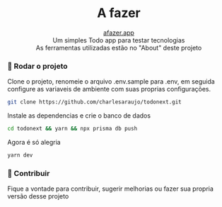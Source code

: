 <h1  align="center">
	A fazer
</h1>
<p  align="center">
<a href="https://afazer.app"  target="_blank">afazer.app</a><br/>
Um simples Todo app para testar tecnologias   <br/> As ferramentas utilizadas estão no "About" deste projeto
</p>

### :rocket: Rodar o projeto

Clone o projeto, renomeie o arquivo .env.sample para .env, em seguida configure as variaveis de ambiente com suas proprias configurações.

```sh
git clone https://github.com/charlesaraujo/todonext.git
```

Instale as dependencias e crie o banco de dados

```sh
cd todonext && yarn && npx prisma db push
```

Agora é só alegria

```sh
yarn dev
```

### :hammer: Contribuir

Fique a vontade para contribuir, sugerir melhorias ou fazer sua propria versão desse projeto
